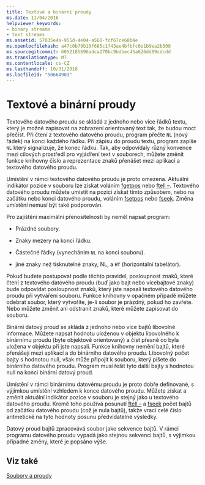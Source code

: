 ```yaml
---
title: Textové a binární proudy
ms.date: 11/04/2016
helpviewer_keywords:
- binary streams
- text streams
ms.assetid: 57035e4a-955d-4e04-a560-fcf67ce68b4e
ms.openlocfilehash: a47c0b79b10f685c1f43ae4bfbfc6e1b9ea2b508
ms.sourcegitcommit: 6052185696adca270bc9bdbec45a626dd89cdcdd
ms.translationtype: MT
ms.contentlocale: cs-CZ
ms.lasthandoff: 10/31/2018
ms.locfileid: "50664903"
---
```

# <a name="text-and-binary-streams"></a>Textové a binární proudy

Textového datového proudu se skládá z jednoho nebo více řádků textu, který je možné zapisovat na zobrazení orientovaný text tak, že budou moct přečíst. Při čtení z textového datového proudu, program přečte `NL` (nový řádek) na konci každého řádku. Při zápisu do proudu textu, program zapíše `NL` který signalizuje, že konec řádku. Tak, aby odpovídaly různý konvence mezi cílových prostředí pro vyjádření text v souborech, můžete změnit funkce knihovny číslo a reprezentace znaků přenášet mezi aplikací a textového datového proudu.

Umístění v rámci textového datového proudu je proto omezena. Aktuální indikátor pozice v souboru lze získat voláním [fgetpos](../c-runtime-library/reference/fgetpos.md) nebo [ftell –](../c-runtime-library/reference/ftell-ftelli64.md). Textového datového proudu můžete umístit na pozici získat tímto způsobem, nebo na začátku nebo konci datového proudu, voláním [fsetpos](../c-runtime-library/reference/fsetpos.md) nebo [fseek](../c-runtime-library/reference/fseek-fseeki64.md). Změna umístění nemusí být také podporován.

Pro zajištění maximální přenositelnosti by neměl napsat program:

- Prázdné soubory.

- Znaky mezery na konci řádku.

- Částečné řádky (vynecháním `NL` na konci souboru).

- jiné znaky než tisknutelné znaky, NL, a `HT` (horizontální tabelátor).

Pokud budete postupovat podle těchto pravidel, posloupnost znaků, které čtení z textového datového proudu (buď jako bajt nebo vícebajtové znaky) bude odpovídat posloupnost znaků, který jste napsali textového datového proudu při vytváření souboru. Funkce knihovny v opačném případě můžete odebrat soubor, který vytvoříte, je-li soubor je prázdný, pokud ho zavřete. Nebo můžete změnit ani odstranit znaků, které můžete zapisovat do souboru.

Binární datový proud se skládá z jednoho nebo více bajtů libovolné informace. Můžete napsat hodnotu uloženou v objektu libovolného k binárnímu proudu (byte objektově orientovaný) a číst přesně co byla uložena v objektu při jste napsali. Funkce knihovny nemění bajtů, které přenášejí mezi aplikací a do binárního datového proudu. Libovolný počet bajty s hodnotou null, však může připojit k souboru, který píšete do binárního datového proudu. Program musí řešit tyto další bajty s hodnotou null na konci binární datový proud.

Umístění v rámci binárnímu datovému proudu je proto dobře definované, s výjimkou umístění vzhledem k konce datového proudu. Můžete získat a změnit aktuální indikátor pozice v souboru je stejný jako u textového datového proudu. Kromě toho používá posunutí [ftell –](../c-runtime-library/reference/ftell-ftelli64.md) a [fseek](../c-runtime-library/reference/fseek-fseeki64.md) počet bajtů od začátku datového proudu (což je nula bajtů), takže vrací celé číslo aritmetické na tyto hodnoty posunu předvídatelné výsledky.

Datový proud bajtů zpracovává soubor jako sekvence bajtů. V rámci programu datového proudu vypadá jako stejnou sekvenci bajtů, s výjimkou případné změny, které je popsáno výše.

## <a name="see-also"></a>Viz také

[Soubory a proudy](../c-runtime-library/files-and-streams.md)